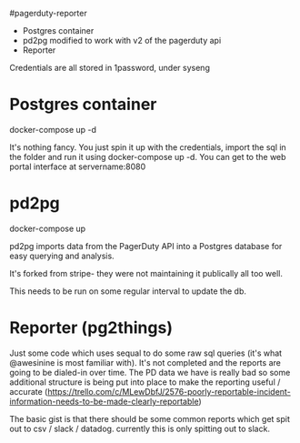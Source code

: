 #pagerduty-reporter

* Postgres container
* pd2pg modified to work with v2 of the pagerduty api
* Reporter

Credentials are all stored in 1password, under syseng


# Postgres container
docker-compose up -d

It's nothing fancy.  You just spin it up with the credentials, import the sql in the folder and run it using docker-compose up -d.  You can get to the web portal interface at servername:8080

# pd2pg
docker-compose up 

pd2pg imports data from the PagerDuty API into a Postgres database for
easy querying and analysis.

It's forked from stripe- they were not maintaining it publically all too well.

This needs to be run on some regular interval to update the db.

# Reporter (pg2things)

Just some code which uses sequal to do some raw sql queries (it's what @awesinine is most familiar with).  It's not completed and the reports are going to be dialed-in over time.  The PD data we have is really bad so some additional structure is being put into place to make the reporting useful / accurate (https://trello.com/c/MLewDbfJ/2576-poorly-reportable-incident-information-needs-to-be-made-clearly-reportable)

The basic gist is that there should be some common reports which get spit out to csv / slack / datadog.  currently this is only spitting out to slack.
